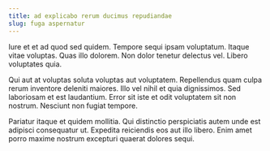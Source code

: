 ```yaml
---
title: ad explicabo rerum ducimus repudiandae
slug: fuga aspernatur
---
```


Iure et et ad quod sed quidem. Tempore sequi ipsam voluptatum. Itaque vitae voluptas. Quas illo dolorem. Non dolor tenetur delectus vel. Libero voluptates quia.

Qui aut at voluptas soluta voluptas aut voluptatem. Repellendus quam culpa rerum inventore deleniti maiores. Illo vel nihil et quia dignissimos. Sed laboriosam et est laudantium. Error sit iste et odit voluptatem sit non nostrum. Nesciunt non fugiat tempore.

Pariatur itaque et quidem mollitia. Qui distinctio perspiciatis autem unde est adipisci consequatur ut. Expedita reiciendis eos aut illo libero. Enim amet porro maxime nostrum excepturi quaerat dolores sequi.
